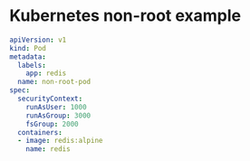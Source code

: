 # Kubernetes non-root example


```yaml
apiVersion: v1
kind: Pod
metadata:
  labels:
    app: redis
  name: non-root-pod
spec:
  securityContext:
    runAsUser: 1000
    runAsGroup: 3000
    fsGroup: 2000
  containers:
  - image: redis:alpine
    name: redis
```